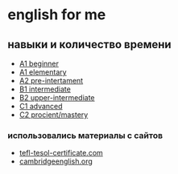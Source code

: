 <h1>english for me</h1>
<h2>навыки и количество времени</h2>
<ul>
  <li><a href="content/01_a1-c2_description/1.1_a1-beginner.md">A1 beginner</a></li>
  <li><a href="content/01_a1-c2_description/1.2_a1-elementary.md">A1 elementary</a></li>
  <li><a href="content/01_a1-c2_description/1.3_a2-pre-intermediate.md">A2 pre-intertament</a></li>
  <li><a href="content/01_a1-c2_description/1.4_b1-intermediate.md">B1 intermediate</a></li>
  <li><a href="content/01_a1-c2_description/1.5_b2-upper-intermediate.md">B2 upper-intermediate</a></li>
  <li><a href="content/01_a1-c2_description/1.6_c1-advanced.md">C1 advanced</a></li>
  <li><a href="content/01_a1-c2_description/1.7_c2-procient-mastery.md">C2 procient/mastery</a></li>
</ul>
<h3>использовались материалы с сайтов</h3>
<ul>
	<li><a href="https://tefl-tesol-certificate.com/blog">tefl-tesol-certificate.com</a></li>
	<li><a href="https://www.cambridgeenglish.org/learning-english/exam-preparation/">cambridgeenglish.org</a></li>
</ul>  
